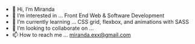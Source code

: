 - 👋 Hi, I’m Miranda
- 👀 I’m interested in ... Front End Web & Software Development
- 🌱 I’m currently learning ... CSS grid, flexbox, and animations with SASS
- 💞️ I’m looking to collaborate on ...  
- 📫 How to reach me ... miranda.exx@gmail.com

<!---
moonchxld/moonchxld is a ✨ special ✨ repository because its `README.md` (this file) appears on your GitHub profile.
You can click the Preview link to take a look at your changes.
--->
